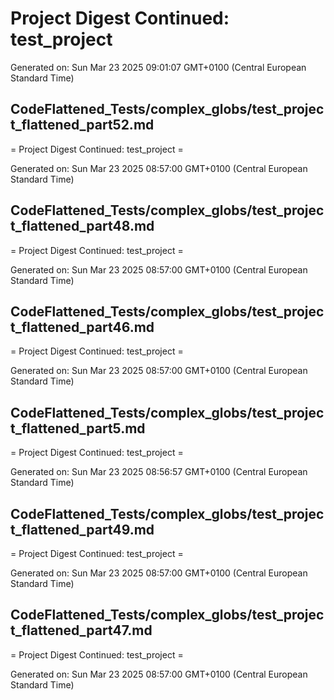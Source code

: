 # Project Digest Continued: test_project
Generated on: Sun Mar 23 2025 09:01:07 GMT+0100 (Central European Standard Time)


## CodeFlattened_Tests/complex_globs/test_project_flattened_part52.md <a id="test_project_flattened_part52_md"></a>

= Project Digest Continued: test_project =

Generated on: Sun Mar 23 2025 08:57:00 GMT+0100 (Central European Standard Time)
## CodeFlattened_Tests/complex_globs/test_project_flattened_part48.md <a id="test_project_flattened_part48_md"></a>

= Project Digest Continued: test_project =

Generated on: Sun Mar 23 2025 08:57:00 GMT+0100 (Central European Standard Time)
## CodeFlattened_Tests/complex_globs/test_project_flattened_part46.md <a id="test_project_flattened_part46_md"></a>

= Project Digest Continued: test_project =

Generated on: Sun Mar 23 2025 08:57:00 GMT+0100 (Central European Standard Time)
## CodeFlattened_Tests/complex_globs/test_project_flattened_part5.md <a id="test_project_flattened_part5_md"></a>

= Project Digest Continued: test_project =

Generated on: Sun Mar 23 2025 08:56:57 GMT+0100 (Central European Standard Time)
## CodeFlattened_Tests/complex_globs/test_project_flattened_part49.md <a id="test_project_flattened_part49_md"></a>

= Project Digest Continued: test_project =

Generated on: Sun Mar 23 2025 08:57:00 GMT+0100 (Central European Standard Time)
## CodeFlattened_Tests/complex_globs/test_project_flattened_part47.md <a id="test_project_flattened_part47_md"></a>

= Project Digest Continued: test_project =

Generated on: Sun Mar 23 2025 08:57:00 GMT+0100 (Central European Standard Time)